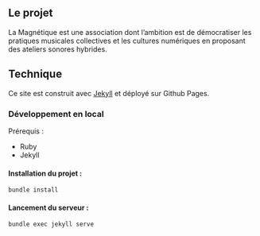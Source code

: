 ## Le projet 

La Magnétique est une association dont l’ambition est de démocratiser les pratiques musicales collectives et les cultures numériques en proposant des ateliers sonores hybrides.

## Technique

Ce site est construit avec [Jekyll](https://jekyllrb.com/) et déployé sur Github Pages.

### Développement en local

Prérequis : 
- Ruby
- Jekyll

#### Installation du projet :

    bundle install

#### Lancement du serveur : 

    bundle exec jekyll serve